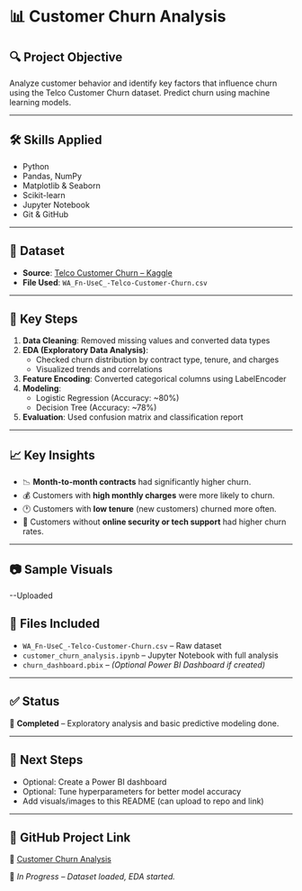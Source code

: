 # 📊 Customer Churn Analysis

## 🔍 Project Objective
Analyze customer behavior and identify key factors that influence churn using the Telco Customer Churn dataset. Predict churn using machine learning models.

---

## 🛠️ Skills Applied
- Python
- Pandas, NumPy
- Matplotlib & Seaborn
- Scikit-learn
- Jupyter Notebook
- Git & GitHub

---

## 📁 Dataset
- **Source**: [Telco Customer Churn – Kaggle](https://www.kaggle.com/datasets/blastchar/telco-customer-churn)
- **File Used**: `WA_Fn-UseC_-Telco-Customer-Churn.csv`

---

## 📌 Key Steps

1. **Data Cleaning**: Removed missing values and converted data types  
2. **EDA (Exploratory Data Analysis)**:
   - Checked churn distribution by contract type, tenure, and charges
   - Visualized trends and correlations
3. **Feature Encoding**: Converted categorical columns using LabelEncoder  
4. **Modeling**:
   - Logistic Regression (Accuracy: ~80%)
   - Decision Tree (Accuracy: ~78%)
5. **Evaluation**: Used confusion matrix and classification report

---

## 📈 Key Insights

- 📉 **Month-to-month contracts** had significantly higher churn.
- 💰 Customers with **high monthly charges** were more likely to churn.
- 🕐 Customers with **low tenure** (new customers) churned more often.
- 🔐 Customers without **online security or tech support** had higher churn rates.

---

## 📷 Sample Visuals

--Uploaded

## 💾 Files Included

- `WA_Fn-UseC_-Telco-Customer-Churn.csv` – Raw dataset  
- `customer_churn_analysis.ipynb` – Jupyter Notebook with full analysis  
- `churn_dashboard.pbix` – *(Optional Power BI Dashboard if created)*

---

## ✅ Status
📌 **Completed** – Exploratory analysis and basic predictive modeling done.

---

## 🚀 Next Steps
- Optional: Create a Power BI dashboard  
- Optional: Tune hyperparameters for better model accuracy  
- Add visuals/images to this README (can upload to repo and link)

---

## 📎 GitHub Project Link
🔗 [Customer Churn Analysis](https://github.com/d-s-priya/data-analyst-portfolio/tree/main/customer-churn-analysis)

📌 _In Progress – Dataset loaded, EDA started._
